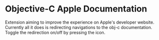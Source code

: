 # Objective-C Apple Documentation

Extension aiming to improve the experience on Apple's developer website.
Currently all it does is redirecting navigations to the obj-c documentation.
Toggle the redirection on/off by pressing the icon.
